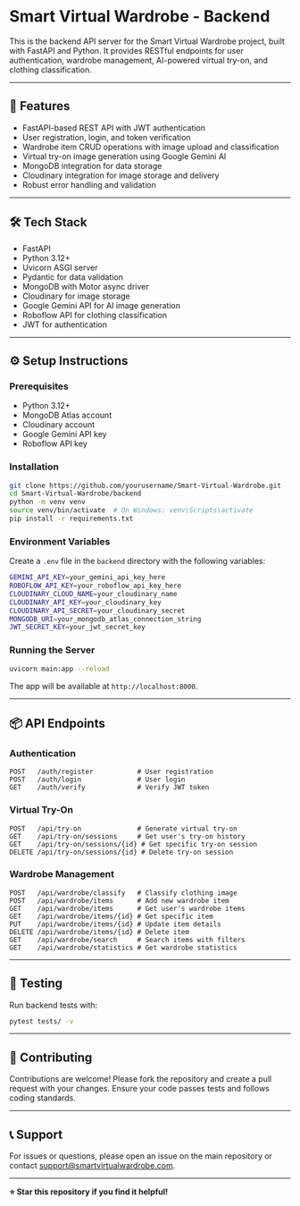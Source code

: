 # Smart Virtual Wardrobe - Backend

This is the backend API server for the Smart Virtual Wardrobe project, built with FastAPI and Python. It provides RESTful endpoints for user authentication, wardrobe management, AI-powered virtual try-on, and clothing classification.

---

## 🚀 Features

- FastAPI-based REST API with JWT authentication
- User registration, login, and token verification
- Wardrobe item CRUD operations with image upload and classification
- Virtual try-on image generation using Google Gemini AI
- MongoDB integration for data storage
- Cloudinary integration for image storage and delivery
- Robust error handling and validation

---

## 🛠️ Tech Stack

- FastAPI
- Python 3.12+
- Uvicorn ASGI server
- Pydantic for data validation
- MongoDB with Motor async driver
- Cloudinary for image storage
- Google Gemini API for AI image generation
- Roboflow API for clothing classification
- JWT for authentication

---

## ⚙️ Setup Instructions

### Prerequisites

- Python 3.12+
- MongoDB Atlas account
- Cloudinary account
- Google Gemini API key
- Roboflow API key

### Installation

```bash
git clone https://github.com/yourusername/Smart-Virtual-Wardrobe.git
cd Smart-Virtual-Wardrobe/backend
python -m venv venv
source venv/bin/activate  # On Windows: venv\Scripts\activate
pip install -r requirements.txt
```

### Environment Variables

Create a `.env` file in the `backend` directory with the following variables:

```bash
GEMINI_API_KEY=your_gemini_api_key_here
ROBOFLOW_API_KEY=your_roboflow_api_key_here
CLOUDINARY_CLOUD_NAME=your_cloudinary_name
CLOUDINARY_API_KEY=your_cloudinary_key
CLOUDINARY_API_SECRET=your_cloudinary_secret
MONGODB_URI=your_mongodb_atlas_connection_string
JWT_SECRET_KEY=your_jwt_secret_key
```

### Running the Server

```bash
uvicorn main:app --reload 
```

The app will be available at `http://localhost:8000`.

---

## 📦 API Endpoints

### Authentication
```
POST   /auth/register           # User registration
POST   /auth/login              # User login
GET    /auth/verify             # Verify JWT token
```

### Virtual Try-On
```
POST   /api/try-on              # Generate virtual try-on
GET    /api/try-on/sessions     # Get user's try-on history
GET    /api/try-on/sessions/{id} # Get specific try-on session
DELETE /api/try-on/sessions/{id} # Delete try-on session
```

### Wardrobe Management
```
POST   /api/wardrobe/classify   # Classify clothing image
POST   /api/wardrobe/items      # Add new wardrobe item
GET    /api/wardrobe/items      # Get user's wardrobe items
GET    /api/wardrobe/items/{id} # Get specific item
PUT    /api/wardrobe/items/{id} # Update item details
DELETE /api/wardrobe/items/{id} # Delete item
GET    /api/wardrobe/search     # Search items with filters
GET    /api/wardrobe/statistics # Get wardrobe statistics
```

---

## 🧪 Testing

Run backend tests with:

```bash
pytest tests/ -v
```

---

## 🤝 Contributing

Contributions are welcome! Please fork the repository and create a pull request with your changes. Ensure your code passes tests and follows coding standards.

---

## 📞 Support

For issues or questions, please open an issue on the main repository or contact support@smartvirtualwardrobe.com.

---

**⭐ Star this repository if you find it helpful!**
